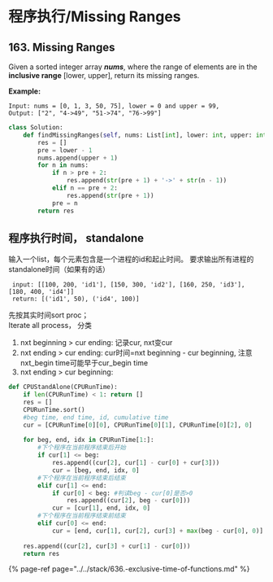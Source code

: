 # 程序执行/Missing Ranges

## 163. Missing Ranges

Given a sorted integer array _**nums**_, where the range of elements are in the **inclusive range** \[lower, upper\], return its missing ranges.

**Example:**

```text
Input: nums = [0, 1, 3, 50, 75], lower = 0 and upper = 99,
Output: ["2", "4->49", "51->74", "76->99"]
```

```python
class Solution:
    def findMissingRanges(self, nums: List[int], lower: int, upper: int) -> List[str]:
        res = []
        pre = lower - 1
        nums.append(upper + 1)
        for n in nums:
            if n > pre + 2:
                res.append(str(pre + 1) + '->' + str(n - 1))
            elif n == pre + 2:
                res.append(str(pre + 1))
            pre = n
        return res 
```

## 程序执行时间， standalone

输入一个list，每个元素包含是一个进程的id和起止时间。 要求输出所有进程的standalone时间（如果有的话）

```text
 input: [[100, 200, 'id1'], [150, 300, 'id2'], [160, 250, 'id3'], [180, 400, 'id4']]
 return: [('id1', 50), ('id4', 100)]
```

先按其实时间sort proc；  
Iterate all process， 分类  
1. nxt beginning &gt; cur ending: 记录cur, nxt变cur  
2. nxt ending &gt; cur ending: cur时间=nxt beginning - cur beginning, 注意nxt\_begin time可能早于cur\_begin time  
3. nxt ending &gt; cur beginning: 

```python
def CPUStandAlone(CPURunTime):
    if len(CPURunTime) < 1: return []
    res = []
    CPURunTime.sort()
    #beg time, end time, id, cumulative time
    cur = [CPURunTime[0][0], CPURunTime[0][1], CPURunTime[0][2], 0]
    
    for beg, end, idx in CPURunTime[1:]:
        #下个程序在当前程序结束后开始
        if cur[1] <= beg:
            res.append((cur[2], cur[1] - cur[0] + cur[3]))
            cur = [beg, end, idx, 0]
        #下个程序在当前程序结束后结束
        elif cur[1] <= end:
            if cur[0] < beg: #判读beg - cur[0]是否>0
                res.append((cur[2], beg - cur[0]))
            cur = [cur[1], end, idx, 0]
        #下个程序在当前程序结束前结束
        elif cur[0] <= end:
            cur = [end, cur[1], cur[2], cur[3] + max(beg - cur[0], 0)]
            
    res.append((cur[2], cur[3] + cur[1] - cur[0]))        
    return res    
```

>

{% page-ref page="../../stack/636.-exclusive-time-of-functions.md" %}

